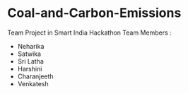 # Coal-and-Carbon-Emissions
Team Project in Smart India Hackathon
Team Members :
* Neharika
* Satwika
* Sri Latha
* Harshini
* Charanjeeth
* Venkatesh
